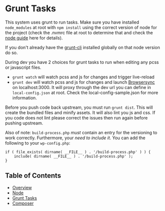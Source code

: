# Grunt Tasks

This system uses grunt to run tasks. Make sure you have installed `node_modules` at root with `npm install` using the correct version of node for the project (check the .nvmrc file at root to determine that and check the [node guide](/docs/build/node.md) here for details).

If you don't already have the [grunt-cli](https://github.com/gruntjs/grunt-cli) installed globally on that node version do so.

During dev you have 2 choices for grunt tasks to run when editing any pcss or javascript files.

* `grunt watch` will watch pcss and js for changes and trigger live-reload
* `grunt dev` will watch pcss and js for changes and launch [Browsersync](https://www.browsersync.io/) on localhost:3000. It will proxy through the dev url you can define in `local-config.json` at root. Check the local-config-sample.json for more information.

Before you push code back upstream, you must run `grunt dist`. This will create the bundled files and minify assets. It will also lint you js and css. If you code does not lint please correct the issues then run again before pushing upstream.

Also of note: `build-process.php` *must* contain an entry for the versioning to work correctly. Furthermore, your _need to include it_. You can add the following to your `wp-config.php`:

```
if ( file_exists( dirname( __FILE__ ) . '/build-process.php' ) ) {
	include( dirname( __FILE__ ) . '/build-process.php' );
}
```

## Table of Contents

* [Overview](/docs/build/README.md)
* [Node](/docs/build/node.md)
* [Grunt Tasks](/docs/build/grunt.md)
* [Composer](/docs/build/composer.md)
